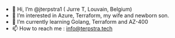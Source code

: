 - 👋 Hi, I’m @jterpstra1 ( Jurre T, Louvain, Belgium)
- 👀 I’m interested in Azure, Terraform, my wife and newborn son.
- 🌱 I’m currently learning Golang, Terraform and AZ-400
- 📫 How to reach me : info@terpstra.tech

<!---
jterpstra1/jterpstra1 is a ✨ special ✨ repository because its `README.md` (this file) appears on your GitHub profile.
You can click the Preview link to take a look at your changes.
--->
